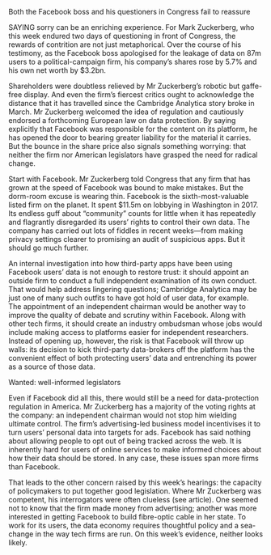 Both the Facebook boss and his questioners in Congress fail to reassure

SAYING sorry can be an enriching experience. For Mark Zuckerberg, who this week endured two days of questioning in front of Congress, the rewards of contrition are not just metaphorical. Over the course of his testimony, as the Facebook boss apologised for the leakage of data on 87m users to a political-campaign firm, his company’s shares rose by 5.7% and his own net worth by $3.2bn.

Shareholders were doubtless relieved by Mr Zuckerberg’s robotic but gaffe-free display. And even the firm’s fiercest critics ought to acknowledge the distance that it has travelled since the Cambridge Analytica story broke in March. Mr Zuckerberg welcomed the idea of regulation and cautiously endorsed a forthcoming European law on data protection. By saying explicitly that Facebook was responsible for the content on its platform, he has opened the door to bearing greater liability for the material it carries. But the bounce in the share price also signals something worrying: that neither the firm nor American legislators have grasped the need for radical change.

Start with Facebook. Mr Zuckerberg told Congress that any firm that has grown at the speed of Facebook was bound to make mistakes. But the dorm-room excuse is wearing thin. Facebook is the sixth-most-valuable listed firm on the planet. It spent $11.5m on lobbying in Washington in 2017. Its endless guff about “community” counts for little when it has repeatedly and flagrantly disregarded its users’ rights to control their own data. The company has carried out lots of fiddles in recent weeks—from making privacy settings clearer to promising an audit of suspicious apps. But it should go much further.

An internal investigation into how third-party apps have been using Facebook users’ data is not enough to restore trust: it should appoint an outside firm to conduct a full independent examination of its own conduct. That would help address lingering questions; Cambridge Analytica may be just one of many such outfits to have got hold of user data, for example. The appointment of an independent chairman would be another way to improve the quality of debate and scrutiny within Facebook. Along with other tech firms, it should create an industry ombudsman whose jobs would include making access to platforms easier for independent researchers. Instead of opening up, however, the risk is that Facebook will throw up walls: its decision to kick third-party data-brokers off the platform has the convenient effect of both protecting users’ data and entrenching its power as a source of those data.

Wanted: well-informed legislators

Even if Facebook did all this, there would still be a need for data-protection regulation in America. Mr Zuckerberg has a majority of the voting rights at the company: an independent chairman would not stop him wielding ultimate control. The firm’s advertising-led business model incentivises it to turn users’ personal data into targets for ads. Facebook has said nothing about allowing people to opt out of being tracked across the web. It is inherently hard for users of online services to make informed choices about how their data should be stored. In any case, these issues span more firms than Facebook.

That leads to the other concern raised by this week’s hearings: the capacity of policymakers to put together good legislation. Where Mr Zuckerberg was competent, his interrogators were often clueless (see article). One seemed not to know that the firm made money from advertising; another was more interested in getting Facebook to build fibre-optic cable in her state. To work for its users, the data economy requires thoughtful policy and a sea-change in the way tech firms are run. On this week’s evidence, neither looks likely.
